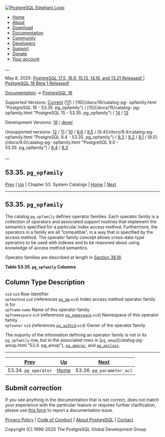 [ ![PostgreSQL Elephant Logo](/media/img/about/press/elephant.png) ](/)

  * [Home](/ "Home")
  * [About](/about/ "About")
  * [Download](/download/ "Download")
  * [Documentation](/docs/ "Documentation")
  * [Community](/community/ "Community")
  * [Developers](/developer/ "Developers")
  * [Support](/support/ "Support")
  * [Donate](/about/donate/ "Donate")
  * [Your account](/account/ "Your account")

__

May 8, 2025: [ PostgreSQL 17.5, 16.9, 15.13, 14.18, and 13.21 Released! ](/about/news/postgresql-175-169-1513-1418-and-1321-released-3072/) | [ PostgreSQL 18 Beta 1 Released! ](/about/news/postgresql-18-beta-1-released-3070/)

[Documentation](/docs/ "Documentation") -> [PostgreSQL
16](/docs/16/index.html)

Supported Versions: [Current](/docs/current/catalog-pg-opfamily.html
"PostgreSQL 17 - 53.35. pg_opfamily") ([17](/docs/17/catalog-pg-opfamily.html
"PostgreSQL 17 - 53.35. pg_opfamily")) / [16](/docs/16/catalog-pg-
opfamily.html "PostgreSQL 16 - 53.35. pg_opfamily") / [15](/docs/15/catalog-
pg-opfamily.html "PostgreSQL 15 - 53.35. pg_opfamily") /
[14](/docs/14/catalog-pg-opfamily.html "PostgreSQL 14 - 53.35. pg_opfamily") /
[13](/docs/13/catalog-pg-opfamily.html "PostgreSQL 13 - 53.35. pg_opfamily")

Development Versions: [18](/docs/18/catalog-pg-opfamily.html "PostgreSQL 18 -
53.35. pg_opfamily") / [devel](/docs/devel/catalog-pg-opfamily.html
"PostgreSQL devel - 53.35. pg_opfamily")

Unsupported versions: [12](/docs/12/catalog-pg-opfamily.html "PostgreSQL 12 -
53.35. pg_opfamily") / [11](/docs/11/catalog-pg-opfamily.html "PostgreSQL 11 -
53.35. pg_opfamily") / [10](/docs/10/catalog-pg-opfamily.html "PostgreSQL 10 -
53.35. pg_opfamily") / [9.6](/docs/9.6/catalog-pg-opfamily.html "PostgreSQL
9.6 - 53.35. pg_opfamily") / [9.5](/docs/9.5/catalog-pg-opfamily.html
"PostgreSQL 9.5 - 53.35. pg_opfamily") / [9.4](/docs/9.4/catalog-pg-
opfamily.html "PostgreSQL 9.4 - 53.35. pg_opfamily") /
[9.3](/docs/9.3/catalog-pg-opfamily.html "PostgreSQL 9.3 -
53.35. pg_opfamily") / [9.2](/docs/9.2/catalog-pg-opfamily.html "PostgreSQL
9.2 - 53.35. pg_opfamily") / [9.1](/docs/9.1/catalog-pg-opfamily.html
"PostgreSQL 9.1 - 53.35. pg_opfamily") / [9.0](/docs/9.0/catalog-pg-
opfamily.html "PostgreSQL 9.0 - 53.35. pg_opfamily") /
[8.4](/docs/8.4/catalog-pg-opfamily.html "PostgreSQL 8.4 -
53.35. pg_opfamily") / [8.3](/docs/8.3/catalog-pg-opfamily.html "PostgreSQL
8.3 - 53.35. pg_opfamily")

__

53.35. `pg_opfamily`  
---  
[Prev](catalog-pg-operator.html "53.34. pg_operator")  | [Up](catalogs.html "Chapter 53. System Catalogs") | Chapter 53. System Catalogs | [Home](index.html "PostgreSQL 16.9 Documentation") |  [Next](catalog-pg-parameter-acl.html "53.36. pg_parameter_acl")  
  
* * *

## 53.35. `pg_opfamily` #

The catalog `pg_opfamily` defines operator families. Each operator family is a
collection of operators and associated support routines that implement the
semantics specified for a particular index access method. Furthermore, the
operators in a family are all “compatible”, in a way that is specified by the
access method. The operator family concept allows cross-data-type operators to
be used with indexes and to be reasoned about using knowledge of access method
semantics.

Operator families are described at length in [Section 38.16](xindex.html
"38.16. Interfacing Extensions to Indexes").

**Table  53.35. `pg_opfamily` Columns**

Column Type Description  
---  
`oid` `oid` Row identifier  
`opfmethod` `oid` (references [`pg_am`](catalog-pg-am.html
"53.3. pg_am").`oid`) Index access method operator family is for  
`opfname` `name` Name of this operator family  
`opfnamespace` `oid` (references [`pg_namespace`](catalog-pg-namespace.html
"53.32. pg_namespace").`oid`) Namespace of this operator family  
`opfowner` `oid` (references [`pg_authid`](catalog-pg-authid.html
"53.8. pg_authid").`oid`) Owner of the operator family  
  
  

The majority of the information defining an operator family is not in its
`pg_opfamily` row, but in the associated rows in [`pg_amop`](catalog-pg-
amop.html "53.4. pg_amop"), [`pg_amproc`](catalog-pg-amproc.html
"53.5. pg_amproc"), and [`pg_opclass`](catalog-pg-opclass.html
"53.33. pg_opclass").

* * *

[Prev](catalog-pg-operator.html "53.34. pg_operator")  | [Up](catalogs.html "Chapter 53. System Catalogs") |  [Next](catalog-pg-parameter-acl.html "53.36. pg_parameter_acl")  
---|---|---  
53.34. `pg_operator`  | [Home](index.html "PostgreSQL 16.9 Documentation") |  53.36. `pg_parameter_acl`  
  
## Submit correction

If you see anything in the documentation that is not correct, does not match
your experience with the particular feature or requires further clarification,
please use [this form](/account/comments/new/16/catalog-pg-opfamily.html/) to
report a documentation issue.

[Privacy Policy](/about/privacypolicy) | [Code of Conduct](/about/policies/coc/) | [About PostgreSQL](/about/) | [Contact](/about/contact/)  

Copyright (C) 1996-2025 The PostgreSQL Global Development Group

